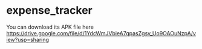 # expense_tracker
You can download its APK file here https://drive.google.com/file/d/1YdcWmJVbieA7qpasZgsv_Uo9OAOuNzpA/view?usp=sharing
